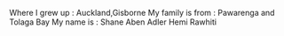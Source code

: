 Where I grew up : Auckland,Gisborne
My family is from : Pawarenga and Tolaga Bay
My name is : Shane Aben Adler Hemi Rawhiti